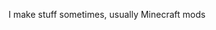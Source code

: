 I make stuff sometimes, usually Minecraft mods

<!---
Scamolor/Scamolor is a ✨ special ✨ repository because its `README.md` (this file) appears on your GitHub profile.
You can click the Preview link to take a look at your changes.
--->
